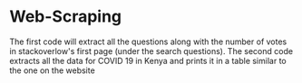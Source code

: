 # Web-Scraping
The first code will extract all the questions along with the number of votes in stackoverlow's first page (under the search questions).
The second code extracts all the data for COVID 19 in Kenya and prints it in a table similar to the one on the website
